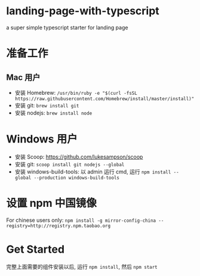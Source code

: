 # landing-page-with-typescript
a super simple typescript starter for landing page

# 准备工作

## Mac 用户
- 安装 Homebrew: `/usr/bin/ruby -e "$(curl -fsSL https://raw.githubusercontent.com/Homebrew/install/master/install)"`
- 安装 git: `brew install git`
- 安装 nodejs: `brew install node`

# Windows 用户
- 安装 Scoop: https://github.com/lukesampson/scoop
- 安装 git: `scoop install git nodejs --global`
- 安装 windows-build-tools: 以 admin 运行 cmd, 运行 `npm install --global --production windows-build-tools`

# 设置 npm 中国镜像
For chinese users only:
`npm install -g mirror-config-china --registry=http://registry.npm.taobao.org`

# Get Started
完整上面需要的组件安装以后, 运行 `npm install`, 然后 `npm start`
